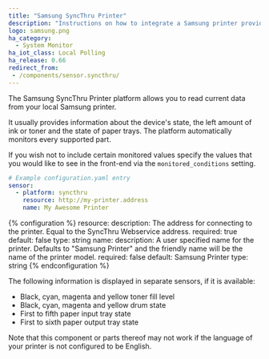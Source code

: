 ```yaml
---
title: "Samsung SyncThru Printer"
description: "Instructions on how to integrate a Samsung printer providing SyncThru within Home Assistant."
logo: samsung.png
ha_category:
  - System Monitor
ha_iot_class: Local Polling
ha_release: 0.66
redirect_from:
 - /components/sensor.syncthru/
---
```


The Samsung SyncThru Printer platform allows you to read current data from your local Samsung printer.

It usually provides information about the device's state, the left amount of ink or toner and the state of paper trays.
The platform automatically monitors every supported part.

If you wish not to include certain monitored values specify the values that you would like to see in the front-end via the `monitored_conditions` setting.

```yaml
# Example configuration.yaml entry
sensor:
  - platform: syncthru
    resource: http://my-printer.address
    name: My Awesome Printer
```

{% configuration %}
  resource:
    description: The address for connecting to the printer. Equal to the SyncThru Webservice address.
    required: true
    default: false
    type: string
  name:
    description: A user specified name for the printer. Defaults to "Samsung Printer" and the friendly name will be the name of the printer model.
    required: false
    default: Samsung Printer
    type: string
{% endconfiguration %}

The following information is displayed in separate sensors, if it is available:

 - Black, cyan, magenta and yellow toner fill level
 - Black, cyan, magenta and yellow drum state
 - First to fifth paper input tray state
 - First to sixth paper output tray state

<div class="note warning">
Note that this component or parts thereof may not work if the language of your printer is not configured to be English.
</div>

